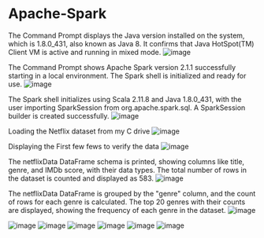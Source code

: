 # Apache-Spark
The Command Prompt displays the Java version installed on the system, which is 1.8.0_431, also known as Java 8. It confirms that Java HotSpot(TM) Client VM is active and running in mixed mode.
![image](https://github.com/user-attachments/assets/94659325-d81d-424c-8bbc-44e171512ded)

The Command Prompt shows Apache Spark version 2.1.1 successfully starting in a local environment. The Spark shell is initialized and ready for use.
![image](https://github.com/user-attachments/assets/8844d3c8-82be-435b-9850-9ea9b2781890)

The Spark shell initializes using Scala 2.11.8 and Java 1.8.0_431, with the user importing SparkSession from org.apache.spark.sql. A SparkSession builder is created successfully.
![image](https://github.com/user-attachments/assets/0be99809-a5a4-4fa0-82c8-4cd5bdba884e)

Loading the Netflix dataset from my C drive
![image](https://github.com/user-attachments/assets/dd96ec48-80af-4034-8109-18e40c839c7b)

Displaying the First few fews to verify the data
![image](https://github.com/user-attachments/assets/9356cc56-5352-44c4-bebb-b558af533c4c)

The netflixData DataFrame schema is printed, showing columns like title, genre, and IMDb score, with their data types. The total number of rows in the dataset is counted and displayed as 583.
![image](https://github.com/user-attachments/assets/03c956ec-074b-4038-9941-3b906e43d8a6)

The netflixData DataFrame is grouped by the "genre" column, and the count of rows for each genre is calculated. The top 20 genres with their counts are displayed, showing the frequency of each genre in the dataset.
![image](https://github.com/user-attachments/assets/5a1b0d43-4152-4554-a156-540e316a8add)

![image](https://github.com/user-attachments/assets/f412f36a-4a9b-4c5d-8a67-f7470488bb1f)
![image](https://github.com/user-attachments/assets/8c653f5a-512b-4fb7-a76d-4ccac028f0c7)
![image](https://github.com/user-attachments/assets/3a161ee6-f935-4a31-9fab-b658c1d1ac73)
![image](https://github.com/user-attachments/assets/dac13b0d-3484-42cf-8af0-19ed44215ae4)
![image](https://github.com/user-attachments/assets/07c331aa-0b7a-4579-ac11-74e403eef701)
![image](https://github.com/user-attachments/assets/f49e7c7b-cc37-4483-8f07-07319700c3d1)

















